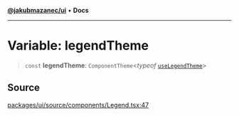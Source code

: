 [**@jakubmazanec/ui**](../README.md) • **Docs**

---

# Variable: legendTheme

> `const` **legendTheme**: `ComponentTheme`\<_typeof_
> [`useLegendTheme`](../functions/useLegendTheme.md)\>

## Source

[packages/ui/source/components/Legend.tsx:47](https://github.com/jakubmazanec/tools/blob/ff982fbbc1a4d22edeaae8b283ad7d8de4b15bd8/packages/ui/source/components/Legend.tsx#L47)
